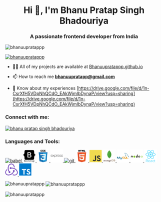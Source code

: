 <h1 align="center">Hi 👋, I'm Bhanu Pratap Singh Bhadouriya</h1>
<h3 align="center">A passionate frontend developer from India</h3>

<p align="left"> <img src="https://komarev.com/ghpvc/?username=bhanuupratappp&label=Profile%20views&color=0e75b6&style=flat" alt="bhanuupratappp" /> </p>

<p align="left"> <a href="https://github.com/ryo-ma/github-profile-trophy"><img src="https://github-profile-trophy.vercel.app/?username=bhanuupratappp" alt="bhanuupratappp" /></a> </p>

- 👨‍💻 All of my projects are available at [Bhanuupratappp.github.io](https://bhanuupratappp.github.io/)

- 📫 How to reach me **bhanuupratapp@gmail.com**

- 📄 Know about my experiences [https://drive.google.com/file/d/1n-CsrXfH5VDpNhQCdO_EAkWjmIbDynaP/view?usp=sharing](https://drive.google.com/file/d/1n-CsrXfH5VDpNhQCdO_EAkWjmIbDynaP/view?usp=sharing)

<h3 align="left">Connect with me:</h3>
<p align="left">
<a href="https://linkedin.com/in/bhanu pratap singh bhadouriya" target="blank"><img align="center" src="https://raw.githubusercontent.com/rahuldkjain/github-profile-readme-generator/master/src/images/icons/Social/linked-in-alt.svg" alt="bhanu pratap singh bhadouriya" height="30" width="40" /></a>
</p>

<h3 align="left">Languages and Tools:</h3>
<p align="left"> <a href="https://babeljs.io/" target="_blank" rel="noreferrer"> <img src="https://www.vectorlogo.zone/logos/babeljs/babeljs-icon.svg" alt="babel" width="40" height="40"/> </a> <a href="https://getbootstrap.com" target="_blank" rel="noreferrer"> <img src="https://raw.githubusercontent.com/devicons/devicon/master/icons/bootstrap/bootstrap-plain-wordmark.svg" alt="bootstrap" width="40" height="40"/> </a> <a href="https://www.w3schools.com/css/" target="_blank" rel="noreferrer"> <img src="https://raw.githubusercontent.com/devicons/devicon/master/icons/css3/css3-original-wordmark.svg" alt="css3" width="40" height="40"/> </a> <a href="https://expressjs.com" target="_blank" rel="noreferrer"> <img src="https://raw.githubusercontent.com/devicons/devicon/master/icons/express/express-original-wordmark.svg" alt="express" width="40" height="40"/> </a> <a href="https://git-scm.com/" target="_blank" rel="noreferrer"> <img src="https://www.vectorlogo.zone/logos/git-scm/git-scm-icon.svg" alt="git" width="40" height="40"/> </a> <a href="https://www.w3.org/html/" target="_blank" rel="noreferrer"> <img src="https://raw.githubusercontent.com/devicons/devicon/master/icons/html5/html5-original-wordmark.svg" alt="html5" width="40" height="40"/> </a> <a href="https://developer.mozilla.org/en-US/docs/Web/JavaScript" target="_blank" rel="noreferrer"> <img src="https://raw.githubusercontent.com/devicons/devicon/master/icons/javascript/javascript-original.svg" alt="javascript" width="40" height="40"/> </a> <a href="https://www.mongodb.com/" target="_blank" rel="noreferrer"> <img src="https://raw.githubusercontent.com/devicons/devicon/master/icons/mongodb/mongodb-original-wordmark.svg" alt="mongodb" width="40" height="40"/> </a> <a href="https://www.mysql.com/" target="_blank" rel="noreferrer"> <img src="https://raw.githubusercontent.com/devicons/devicon/master/icons/mysql/mysql-original-wordmark.svg" alt="mysql" width="40" height="40"/> </a> <a href="https://nodejs.org" target="_blank" rel="noreferrer"> <img src="https://raw.githubusercontent.com/devicons/devicon/master/icons/nodejs/nodejs-original-wordmark.svg" alt="nodejs" width="40" height="40"/> </a> <a href="https://reactjs.org/" target="_blank" rel="noreferrer"> <img src="https://raw.githubusercontent.com/devicons/devicon/master/icons/react/react-original-wordmark.svg" alt="react" width="40" height="40"/> </a> <a href="https://redux.js.org" target="_blank" rel="noreferrer"> <img src="https://raw.githubusercontent.com/devicons/devicon/master/icons/redux/redux-original.svg" alt="redux" width="40" height="40"/> </a> <a href="https://www.typescriptlang.org/" target="_blank" rel="noreferrer"> <img src="https://raw.githubusercontent.com/devicons/devicon/master/icons/typescript/typescript-original.svg" alt="typescript" width="40" height="40"/> </a> </p>

<p><img align="left" src="https://github-readme-stats.vercel.app/api/top-langs?username=bhanuupratappp&show_icons=true&locale=en&layout=compact" alt="bhanuupratappp" /></p>

<p>&nbsp;<img align="center" src="https://github-readme-stats.vercel.app/api?username=bhanuupratappp&show_icons=true&locale=en" alt="bhanuupratappp" /></p>

<p><img align="center" src="https://github-readme-streak-stats.herokuapp.com/?user=bhanuupratappp&" alt="bhanuupratappp" /></p>
